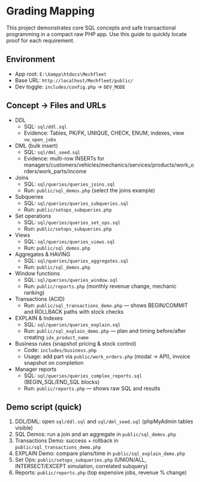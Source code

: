 # Grading Mapping

This project demonstrates core SQL concepts and safe transactional programming in a compact raw PHP app. Use this guide to quickly locate proof for each requirement.

## Environment
- App root: `E:\Xampp\htdocs\Mechfleet`
- Base URL: `http://localhost/Mechfleet/public/`
- Dev toggle: `includes/config.php` → `DEV_MODE`

## Concept → Files and URLs
- DDL
  - SQL: `sql/ddl.sql`
  - Evidence: Tables, PK/FK, UNIQUE, CHECK, ENUM, indexes, view `vw_open_jobs`
- DML (bulk insert)
  - SQL: `sql/dml_seed.sql`
  - Evidence: multi-row INSERTs for managers/customers/vehicles/mechanics/services/products/work_orders/work_parts/income
- Joins
  - SQL: `sql/queries/queries_joins.sql`
  - Run: `public/sql_demos.php` (select the joins example)
- Subqueries
  - SQL: `sql/queries/queries_subqueries.sql`
  - Run: `public/setops_subqueries.php`
- Set operations
  - SQL: `sql/queries/queries_set_ops.sql`
  - Run: `public/setops_subqueries.php`
- Views
  - SQL: `sql/queries/queries_views.sql`
  - Run: `public/sql_demos.php`
- Aggregates & HAVING
  - SQL: `sql/queries/queries_aggregates.sql`
  - Run: `public/sql_demos.php`
- Window functions
  - SQL: `sql/queries/queries_window.sql`
  - Run: `public/reports.php` (monthly revenue change, mechanic ranking)
- Transactions (ACID)
  - Run: `public/sql_transactions_demo.php` — shows BEGIN/COMMIT and ROLLBACK paths with stock checks
- EXPLAIN & Indexes
  - SQL: `sql/queries/queries_explain.sql`
  - Run: `public/sql_explain_demo.php` — plan and timing before/after creating `idx_product_name`
- Business rules (snapshot pricing & stock control)
  - Code: `includes/business.php`
  - Usage: add part via `public/work_orders.php` (modal → API), invoice snapshot on completion
- Manager reports
  - SQL: `sql/queries/queries_complex_reports.sql` (BEGIN_SQL/END_SQL blocks)
  - Run: `public/reports.php` — shows raw SQL and results

## Demo script (quick)
1) DDL/DML: open `sql/ddl.sql` and `sql/dml_seed.sql` (phpMyAdmin tables visible)
2) SQL Demos: run a join and an aggregate in `public/sql_demos.php`
3) Transactions Demo: success + rollback in `public/sql_transactions_demo.php`
4) EXPLAIN Demo: compare plans/time in `public/sql_explain_demo.php`
5) Set Ops: `public/setops_subqueries.php` (UNION/ALL, INTERSECT/EXCEPT simulation, correlated subquery)
6) Reports: `public/reports.php` (top expensive jobs, revenue % change)
